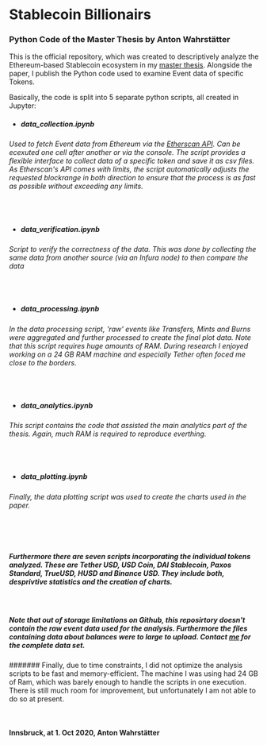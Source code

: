 # Stablecoin Billionairs
### Python Code of the Master Thesis by Anton Wahrstätter 

This is the official repository, which was created to descriptively analyze the Ethereum-based Stablecoin ecosystem in my [master thesis](https://toniwahrstaetter.com/stablecoins/?internal=true). Alongside the paper, I publish the Python code used to examine Event data of specific Tokens.

Basically, the code is split into 5 separate python scripts, all created in Jupyter:


- ##### data_collection.ipynb
###### Used to fetch Event data from Ethereum via the [Etherscan API](https://etherscan.io/apis). Can be ecexuted one cell after another or  via the console. The script provides a flexible interface to collect data of a specific token and save it as csv files. As Etherscan's API comes with limits, the script automatically adjusts the requested blockrange in both direction to ensure that the process is as fast as possible without exceeding any limits. 
<br>

- ##### data_verification.ipynb
###### Script to verify the correctness of the data. This was done by collecting the same data from another source (via an Infura node) to then compare the data
<br>

- ##### data_processing.ipynb
######  In the data processing script, 'raw' events like Transfers, Mints and Burns were aggregated and further processed to create the final plot data. Note that this script requires huge amounts of RAM. During research I enjoyed working on a 24 GB RAM machine and especially Tether often foced me close to the borders.

<br>

- ##### data_analytics.ipynb
###### This script contains the code that assisted the main analytics part of the thesis. Again, much RAM is required to reproduce everthing. 
<br>

- ##### data_plotting.ipynb
###### Finally, the data plotting script was used to create the charts used in the paper.
<br>


<br>



##### Furthermore there are seven scripts incorporating the individual tokens analyzed. These are Tether USD, USD Coin, DAI Stablecoin, Paxos Standard, TrueUSD, HUSD and Binance USD. They include both, desprivtive statistics and the creation of charts.

<br>

##### Note that out of storage limitations on Github, this reposirtory doesn't contain the raw event data used for the analysis. Furthermore the files containing data about balances were to large to upload. Contact [me](https://toniwahrstaetter.com/stablecoin_data.html) for the complete data set. 


####### Finally, due to time constraints, I did not optimize the analysis scripts to be fast and memory-efficient. The machine I was using had 24 GB of Ram, which was barely enough to handle the scripts in one execution. There is still much room for improvement, but unfortunately I am not able to do so at present.


<br>

#### Innsbruck, at 1. Oct 2020, Anton Wahrstätter
